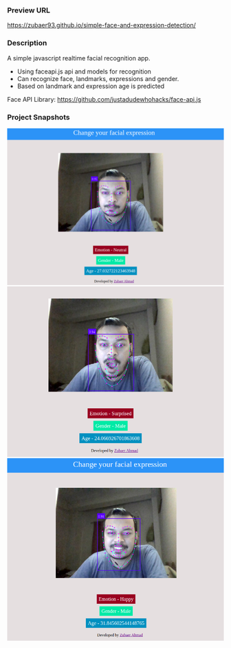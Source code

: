 ### Preview URL
https://zubaer93.github.io/simple-face-and-expression-detection/

### Description

A simple javascript realtime facial recognition app.

- Using faceapi.js api and models for recognition
- Can recognize face, landmarks, expressions and gender.
- Based on landmark and expression age is predicted

Face API Library: https://github.com/justadudewhohacks/face-api.js

### Project Snapshots

![](images/snapshot_1.png)
![](images/snapshot_2.png)
![](images/snapshot_3.png)
